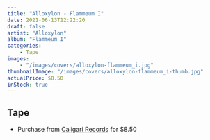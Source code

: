 ```yaml
---
title: "Alloxylon - Flammeum I"
date: 2021-06-13T12:22:20
draft: false
artist: "Alloxylon"
album: "Flammeum I"
categories:
    - Tape
images:
    - "/images/covers/alloxylon-flammeum_i.jpg"
thumbnailImage: "/images/covers/alloxylon-flammeum_i-thumb.jpg"
actualPrice: $8.50
inStock: true
---
```


## Tape
* Purchase from [Caligari Records](https://caligarirecords.storenvy.com/products/31434322-alloxylon-flammeum-i) for $8.50
